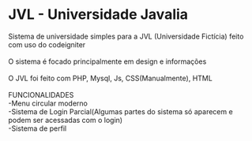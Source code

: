 # JVL - Universidade Javalia
 
Sistema de universidade simples para a JVL (Universidade Fictícia) feito com uso do codeigniter</br></br>
O sistema é focado principalmente em design e informações</br>
</br>
O JVL foi feito com PHP, Mysql, Js, CSS(Manualmente), HTML</br>
</br>
FUNCIONALIDADES</br>
 -Menu circular moderno</br>
 -Sistema de Login Parcial(Algumas partes do sistema só aparecem e podem ser acessadas com o login)</br>
 -Sistema de perfil</br>
